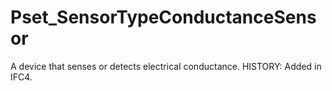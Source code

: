 # Pset_SensorTypeConductanceSensor

A device that senses or detects electrical conductance.  HISTORY: Added in <!-- end of definition -->IFC4.
